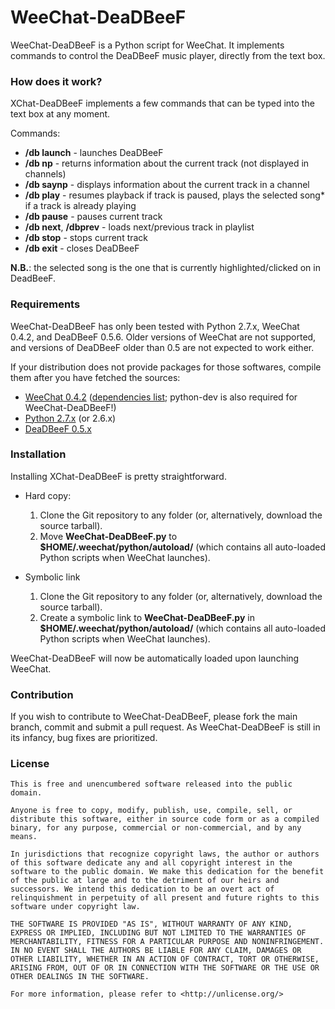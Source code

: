 # WeeChat-DeaDBeeF
WeeChat-DeaDBeeF is a Python script for WeeChat. It implements commands to control the DeaDBeeF music player, directly from the text box.

###  How does it work?

XChat-DeaDBeeF implements a few commands that can be typed into the text box at any moment. 

Commands:

* **/db launch** - launches DeaDBeeF
* **/db np** - returns information about the current track (not displayed in channels)
* **/db saynp** - displays information about the current track in a channel
* **/db play** - resumes playback if track is paused, plays the selected song* if a track is already playing
* **/db pause** - pauses current track
* **/db next**, **/dbprev** - loads next/previous track in playlist
* **/db stop** - stops current track
* **/db exit** - closes DeaDBeeF

**N.B.**: the selected song is the one that is currently highlighted/clicked on in DeadBeeF.

### Requirements

WeeChat-DeaDBeeF has only been tested with Python 2.7.x, WeeChat 0.4.2, and DeaDBeeF 0.5.6. Older versions of WeeChat are not supported, and versions of DeaDBeeF older than 0.5 are not expected to work either. 

If your distribution does not provide packages for those softwares, compile them after you have fetched the sources:

* [WeeChat 0.4.2](http://weechat.org/download "WeeChat :: download") ([dependencies list](http://www.weechat.org/files/doc/stable/weechat_user.en.html#source_package "Weechat :: User's Guide"); python-dev is also required for WeeChat-DeaDBeeF!)
* [Python 2.7.x](http://www.python.org/getit/ "Download Python") (or 2.6.x)
* [DeaDBeeF 0.5.x](http://deadbeef.sourceforge.net/download.html "DeaDBeeF - Ultimate Music Player For GNU/Linux")

### Installation

Installing XChat-DeaDBeeF is pretty straightforward.

* Hard copy:
    1. Clone the Git repository to any folder (or, alternatively, download the source tarball).
    2. Move **WeeChat-DeaDBeeF.py** to **$HOME/.weechat/python/autoload/** (which contains all auto-loaded Python scripts when WeeChat launches).

* Symbolic link
    1. Clone the Git repository to any folder (or, alternatively, download the source tarball).
    2. Create a symbolic link to **WeeChat-DeaDBeeF.py** in **$HOME/.weechat/python/autoload/** (which contains all auto-loaded Python scripts when WeeChat launches).

WeeChat-DeaDBeeF will now be automatically loaded upon launching WeeChat.


### Contribution

If you wish to contribute to WeeChat-DeaDBeeF, please fork the main branch, commit and submit a pull request. As WeeChat-DeaDBeeF is still in its infancy, bug fixes are prioritized.

### License

```
This is free and unencumbered software released into the public domain.

Anyone is free to copy, modify, publish, use, compile, sell, or
distribute this software, either in source code form or as a compiled
binary, for any purpose, commercial or non-commercial, and by any
means.

In jurisdictions that recognize copyright laws, the author or authors
of this software dedicate any and all copyright interest in the
software to the public domain. We make this dedication for the benefit
of the public at large and to the detriment of our heirs and
successors. We intend this dedication to be an overt act of
relinquishment in perpetuity of all present and future rights to this
software under copyright law.

THE SOFTWARE IS PROVIDED "AS IS", WITHOUT WARRANTY OF ANY KIND,
EXPRESS OR IMPLIED, INCLUDING BUT NOT LIMITED TO THE WARRANTIES OF
MERCHANTABILITY, FITNESS FOR A PARTICULAR PURPOSE AND NONINFRINGEMENT.
IN NO EVENT SHALL THE AUTHORS BE LIABLE FOR ANY CLAIM, DAMAGES OR
OTHER LIABILITY, WHETHER IN AN ACTION OF CONTRACT, TORT OR OTHERWISE,
ARISING FROM, OUT OF OR IN CONNECTION WITH THE SOFTWARE OR THE USE OR
OTHER DEALINGS IN THE SOFTWARE.

For more information, please refer to <http://unlicense.org/>
```
